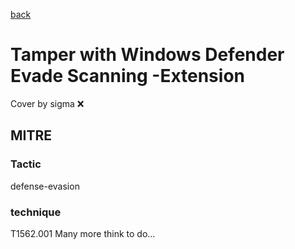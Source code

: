 [back](../index.md)
# Tamper with Windows Defender Evade Scanning -Extension
Cover by sigma :x: 
## MITRE
### Tactic
defense-evasion
### technique
T1562.001
Many more think to do...